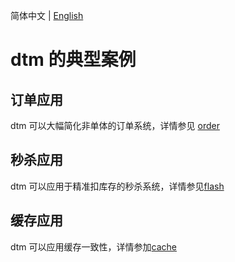 简体中文 | [English](./README.md)

# dtm 的典型案例

## 订单应用
dtm 可以大幅简化非单体的订单系统，详情参见 [order](./order/README-cn.md)

## 秒杀应用
dtm 可以应用于精准扣库存的秒杀系统，详情参见[flash](./flash/README-cn.md)

## 缓存应用
dtm 可以应用缓存一致性，详情参加[cache](./cache/README-cn.md)
